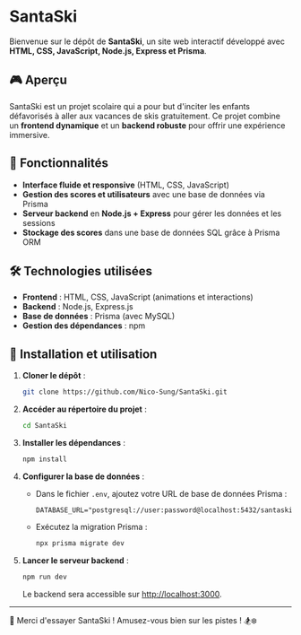 # SantaSki

Bienvenue sur le dépôt de **SantaSki**, un site web interactif développé avec **HTML, CSS, JavaScript, Node.js, Express et Prisma**.

## 🎮 Aperçu

SantaSki est un projet scolaire qui a pour but d'inciter les enfants défavorisés à aller aux vacances de skis gratuitement. Ce projet combine un **frontend dynamique** et un **backend robuste** pour offrir une expérience immersive.

## 🚀 Fonctionnalités

-   **Interface fluide et responsive** (HTML, CSS, JavaScript)
-   **Gestion des scores et utilisateurs** avec une base de données via Prisma
-   **Serveur backend** en **Node.js + Express** pour gérer les données et les sessions
-   **Stockage des scores** dans une base de données SQL grâce à Prisma ORM

## 🛠 Technologies utilisées

-   **Frontend** : HTML, CSS, JavaScript (animations et interactions)
-   **Backend** : Node.js, Express.js
-   **Base de données** : Prisma (avec MySQL)
-   **Gestion des dépendances** : npm

## 🔧 Installation et utilisation

1. **Cloner le dépôt** :

    ```bash
    git clone https://github.com/Nico-Sung/SantaSki.git
    ```

2. **Accéder au répertoire du projet** :

    ```bash
    cd SantaSki
    ```

3. **Installer les dépendances** :

    ```bash
    npm install
    ```

4. **Configurer la base de données** :

    - Dans le fichier `.env`, ajoutez votre URL de base de données Prisma :
        ```env
        DATABASE_URL="postgresql://user:password@localhost:5432/santaski"
        ```
    - Exécutez la migration Prisma :
        ```bash
        npx prisma migrate dev
        ```

5. **Lancer le serveur backend** :

    ```bash
    npm run dev
    ```

    Le backend sera accessible sur [http://localhost:3000](http://localhost:3000).

---

🎅 Merci d'essayer SantaSki ! Amusez-vous bien sur les pistes ! 🏂❄️
